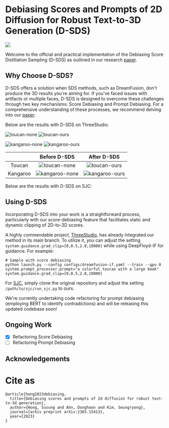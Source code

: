 # Debiasing Scores and Prompts of 2D Diffusion for Robust Text-to-3D Generation (D-SDS)
<a href="https://arxiv.org/abs/2303.15413"><img src="https://img.shields.io/badge/arXiv-2305.15413-B31B1B"></a>

Welcome to the official and practical implementation of the Debiasing Score Distillation Sampling (D-SDS) as outlined in our research [paper](https://arxiv.org/abs/2303.15413).

## Why Choose D-SDS?

D-SDS offers a solution when SDS methods, such as DreamFusion, don't produce the 3D results you're aiming for. If you've faced issues with artifacts or multiple faces, D-SDS is designed to overcome these challenges through two key mechanisms: Score Debiasing and Prompt Debiasing. For a comprehensive understanding of these processes, we recommend delving into our [paper](https://arxiv.org/abs/2303.15413).

Below are the results with D-SDS on ThreeStudio:

![toucan-none](https://github.com/SusungHong/Debiased-Score-Distillation-Sampling/assets/5498512/a4090873-8401-4601-b5a9-2f931637a669)
![toucan-ours](https://github.com/SusungHong/Debiased-Score-Distillation-Sampling/assets/5498512/e3f9b673-10f6-4844-a22e-f07e049393e1)

![kangaroo-none](https://github.com/SusungHong/Debiased-Score-Distillation-Sampling/assets/5498512/067b6980-8e0c-45b0-8951-9816c327b012)
![kangaroo-ours](https://github.com/SusungHong/Debiased-Score-Distillation-Sampling/assets/5498512/138c03ad-b648-4b36-aa12-f8a29ffdfe7a)

|            | Before D-SDS | After D-SDS |
|:----------:|:------------:|:-----------:|
|   Toucan   |  ![toucan-none](https://github.com/SusungHong/Debiased-Score-Distillation-Sampling/assets/5498512/a4090873-8401-4601-b5a9-2f931637a669) | ![toucan-ours](https://github.com/SusungHong/Debiased-Score-Distillation-Sampling/assets/5498512/e3f9b673-10f6-4844-a22e-f07e049393e1) |
| Kangaroo | ![kangaroo-none](https://github.com/SusungHong/Debiased-Score-Distillation-Sampling/assets/5498512/067b6980-8e0c-45b0-8951-9816c327b012) | ![kangaroo-ours](https://github.com/SusungHong/Debiased-Score-Distillation-Sampling/assets/5498512/138c03ad-b648-4b36-aa12-f8a29ffdfe7a) |

Below are the results with D-SDS on SJC:


## Using D-SDS

Incorporating D-SDS into your work is a straightforward process, particularly with our score-debiasing feature that facilitates static and dynamic clipping of 2D-to-3D scores.

A highly commendable project, [ThreeStudio](https://github.com/threestudio-project/threestudio), has already integrated our method in its main branch. To utilize it, you can adjust the setting `system.guidance.grad_clip=[0,0.5,2.0,10000]` while using DeepFloyd-IF for guidance. For example:
```
# Sample with score debiasing
python launch.py --config configs/dreamfusion-if.yaml --train --gpu 0 system.prompt_processor.prompt="a colorful toucan with a large beak" system.guidance.grad_clip=[0,0.5,2.0,10000]
```

For [SJC](https://github.com/pals-ttic/sjc), simply clone the original repository and adjust the setting `/path/to/sjc/run_sjc.py` to ours.

We're currently undertaking code refactoring for prompt debiasing (employing BERT to identify contradictions) and will be releasing this updated codebase soon!

## Ongoing Work
- [x] Refactoring Score Debiasing
- [ ] Refactoring Prompt Debiasing

## Acknowledgements

# Cite as
```
@article{hong2023debiasing,
  title={Debiasing scores and prompts of 2d diffusion for robust text-to-3d generation},
  author={Hong, Susung and Ahn, Donghoon and Kim, Seungryong},
  journal={arXiv preprint arXiv:2303.15413},
  year={2023}
}
```
